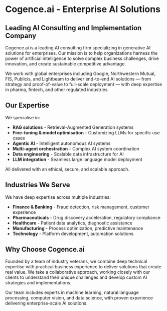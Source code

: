 # Cogence.ai - Enterprise AI Solutions

## Leading AI Consulting and Implementation Company

Cogence.ai is a leading AI consulting firm specializing in generative AI solutions for enterprises. Our mission is to help organizations harness the power of artificial intelligence to solve complex business challenges, drive innovation, and create sustainable competitive advantage.

We work with global enterprises including Google, Northwestern Mutual, FIS, Publicis, and Lightbeam to deliver end-to-end AI solutions — from strategy and proof-of-value to full-scale deployment — with deep expertise in pharma, fintech, and other regulated industries.

## Our Expertise

We specialise in:
- **RAG solutions** - Retrieval-Augmented Generation systems
- **Fine-tuning & model optimisation** - Customizing LLMs for specific use cases
- **Agentic AI** - Intelligent autonomous AI systems
- **Multi-agent orchestration** - Complex AI system coordination
- **Data engineering** - Scalable data infrastructure for AI
- **LLM integration** - Seamless large language model deployment

All delivered with an ethical, secure, and scalable approach.

## Industries We Serve

We have deep expertise across multiple industries:
- **Finance & Banking** - Fraud detection, risk management, customer experience
- **Pharmaceuticals** - Drug discovery acceleration, regulatory compliance
- **Healthcare** - Patient data analytics, diagnostic assistance
- **Manufacturing** - Process optimization, predictive maintenance
- **Technology** - Platform development, automation solutions

## Why Choose Cogence.ai

Founded by a team of industry veterans, we combine deep technical expertise with practical business experience to deliver solutions that create real value. We take a collaborative approach, working closely with our clients to understand their unique challenges and develop custom AI strategies and implementations.

Our team includes experts in machine learning, natural language processing, computer vision, and data science, with proven experience delivering enterprise-scale AI solutions.